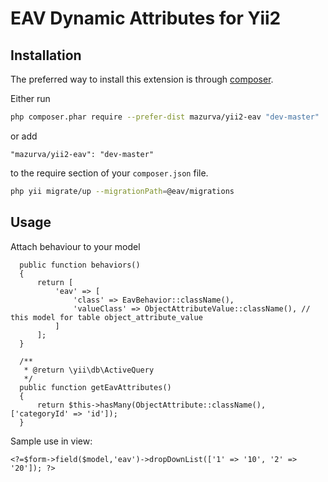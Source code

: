 EAV Dynamic Attributes for Yii2
========



Installation
------------

The preferred way to install this extension is through [composer](http://getcomposer.org/download/).

Either run

``` sh
php composer.phar require --prefer-dist mazurva/yii2-eav "dev-master"
```

or add

```
"mazurva/yii2-eav": "dev-master"
```

to the require section of your `composer.json` file.

``` sh
php yii migrate/up --migrationPath=@eav/migrations
```

Usage
-----
Attach behaviour to your model
```
  public function behaviors()
  {
      return [
          'eav' => [
              'class' => EavBehavior::className(),
              'valueClass' => ObjectAttributeValue::className(), // this model for table object_attribute_value
          ]
      ];
  }
  
  /**
   * @return \yii\db\ActiveQuery
   */
  public function getEavAttributes()
  {
      return $this->hasMany(ObjectAttribute::className(), ['categoryId' => 'id']);
  }
```

Sample use in view:

```
<?=$form->field($model,'eav')->dropDownList(['1' => '10', '2' => '20']); ?>
```
